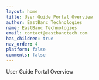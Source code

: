 ```yaml
---
layout: home
title: User Guide Portal Overview
author: EastBanc Technologies
name: EastBanc Technologies
email: contact@eastbanctech.com
has_children: true
nav_order: 4
platform: false
comments: false
---
```

User Guide Portal Overview